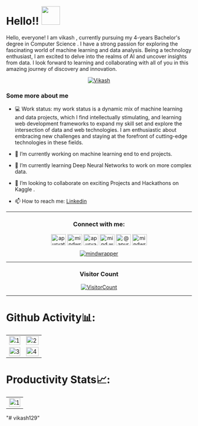 <!-- <p  align="center"><img height= "500" src = "https://github.com/Apurva-tech/Apurva-tech/blob/master/final.gif"></p>
 -->

# Hello!! <img src="https://media.giphy.com/media/hVa6t0WpoDOk7Pxb7l/giphy.gif" width="50">
Hello, everyone! I am vikash , currently pursuing my 4-years Bachelor's degree in Computer Science .
I have a strong passion for exploring the fascinating world of machine learning and data analysis. Being a technology enthusiast, I am excited to delve into the realms of AI and uncover insights from data. I look forward to learning and collaborating with all of you in this amazing journey of discovery and innovation.

<p align="center"><a href="https://github.com/ryo-ma/github-profile-trophy"><img src="https://github-profile-trophy.vercel.app/?username=&theme=dracula&column=4&margin-w=15&margin-h=15" alt="Vikash" /></a></p>

<!-- <p align="center">
  <img src="https://github.com/Apurva-tech/Apurva-tech/raw/output/github-contribution-grid-snake.svg" alt="snake"></center> -->
</p>


### Some more about me
- 💻 Work status: my work status is a dynamic mix of machine learning and data projects, which I find intellectually stimulating, and learning web development frameworks to expand my skill set and explore the intersection of data and web technologies. I am enthusiastic about embracing new challenges and staying at the forefront of cutting-edge technologies in these fields.

- 🔭 I’m currently working on machine learning end to end projects. 
- 🌱 I’m currently learning Deep Neural Networks to work on more complex data. 
- 👯 I’m looking to collaborate on exciting Projects and Hackathons on Kaggle .
- 📫 How to reach me: [Linkedin](https://www.linkedin.com/in/vikash-verma)

<!--START_SECTION:activity-->

<!--END_SECTION:activity-->

<hr>

<h3 align="center">Connect with me:</h3>
<p align="center">
<a href="https://dev.to/vikash129" target="blank"><img align="center" src="https://raw.githubusercontent.com/rahuldkjain/github-profile-readme-generator/master/src/images/icons/Social/devto.svg" alt="apurvatech" height="30" width="40" /></a>
<a href="https://twitter.com/mindwrapper" target="blank"><img align="center" src="https://raw.githubusercontent.com/rahuldkjain/github-profile-readme-generator/master/src/images/icons/Social/twitter.svg" alt="mindwrapper" height="30" width="40" /></a>
<a href="https://linkedin.com/in/apurva866" target="blank"><img align="center" src="https://raw.githubusercontent.com/rahuldkjain/github-profile-readme-generator/master/src/images/icons/Social/linked-in-alt.svg" alt="apurva866" height="30" width="40" /></a>
<a href="https://instagram.com/mind.wrapper" target="blank"><img align="center" src="https://raw.githubusercontent.com/rahuldkjain/github-profile-readme-generator/master/src/images/icons/Social/instagram.svg" alt="mind.wrapper" height="30" width="40" /></a>
<a href="https://medium.com/@apurva866" target="blank"><img align="center" src="https://raw.githubusercontent.com/rahuldkjain/github-profile-readme-generator/master/src/images/icons/Social/medium.svg" alt="@apurva866" height="30" width="40" /></a>
<a href="https://www.leetcode.com/mindwr4pper" target="blank"><img align="center" src="https://raw.githubusercontent.com/rahuldkjain/github-profile-readme-generator/master/src/images/icons/Social/leet-code.svg" alt="mindwr4pper" height="30" width="40" /></a>
 
<p align="center"> <a href="https://twitter.com/mindwrapper" target="blank"><img src="https://img.shields.io/twitter/follow/mindwrapper?logo=twitter&style=for-the-badge" alt="mindwrapper" /></a> </p>

</p>

<hr>

<h3 align="center">Visitor Count</h3>
<a align="center" href="https://profile-counter.glitch.me/{vikash129}/count.svg">
  
  ![VisitorCount](https://profile-counter.glitch.me/{vikash129}/count.svg)  
  
</a>

<hr>

# Github Activity📊:

<table>
  <tr>
    <td><img src="https://github-readme-stats.vercel.app/api?username=vikash129&theme=radical&show_icons=true"  display=block width=100% height=auto  alt="1" ></td>
    <td><img src="https://github-readme-stats.vercel.app/api/top-langs/?username=vikash129&theme=radical&layout=compact&hide=Jupyter%20Notebook"  display=block width=100% height=auto  alt="2" ></td>
   </tr> 
   <tr>
      <td><img src="https://github-readme-streak-stats.herokuapp.com/?user=vikash129&theme=tokyonight"  display=block width=100% height=auto alt="3" ></td>
     <td><img src="https://github-readme-stats.vercel.app/api/wakatime?username=mindwrapper&custom_title=Language%20Stats&layout=compact&theme=tokyonight" align="right" display=block width=100% height=auto  alt="4"  >
  </td>
  </tr>
</table>

# Productivity Stats📈:
<table>
  <tr>
    <td><img src="https://github-profile-summary-cards.vercel.app/api/cards/profile-details?username=vikash129&theme=monokai"  display=block width=100% height=auto  alt="1" ></td>
   </tr>
</table>
"# vikash129" 
